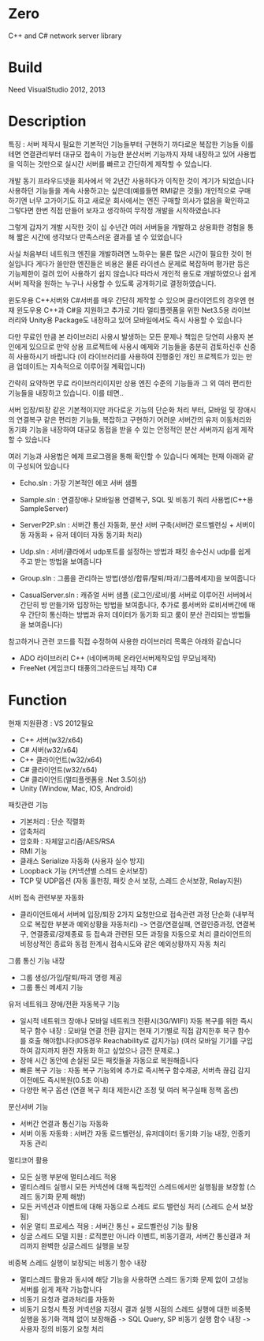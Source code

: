 # Zero
C++ and C# network server library

# Build
Need VisualStudio 2012, 2013

# Description

특징 : 서버 제작시 필요한 기본적인 기능들부터 구현하기 까다로운 복잡한 기능들 이를 테면 연결관리부터 대규모 접속이 가능한 분산서버 기능까지 자체 내장하고 있어 사용법을 익히는 것만으로 실시간 서버를 빠르고 간단하게 제작할 수 있습니다.


개발 동기
 프라우드넷을 회사에서 약 2년간 사용하다가 이직한 것이 계기가 되었습니다
 사용하던 기능들을 계속 사용하고는 싶은데(예를들면 RMI같은 것들) 개인적으로 구매하기엔 너무 고가이기도 하고 새로운 회사에서는 엔진 구매할 의사가 없음을 확인하고 그렇다면 한번 직접 만들어 보자고 생각하여 무작정 개발을 시작하였습니다

 그렇게 갑자기 개발 시작한 것이 십 수년간 여러 서버들을 개발하고 상용화한 경험을 통해 짧은 시간에 생각보다 만족스러운 결과를 낼 수 있었습니다

 사실 처음부터 네트워크 엔진을 개발하려면 노하우는 물론 많은 시간이 필요한 것이 현실입니다
 게다가 쓸만한 엔진들은 비용은 물론 라이센스 문제로 복잡하며 평가판 등은 기능제한이 걸려 있어 사용하기 쉽지 않습니다
 따라서 개인적 용도로 개발하였으나 쉽게 서버 제작을 원하는 누구나 사용할 수 있도록 공개하기로 결정하였습니다.

 윈도우용 C++서버와 C#서버를 매우 간단히 제작할 수 있으며 클라이언트의 경우엔 현재 윈도우용 C++과 C#을 지원하고 추가로 기타 멀티플렛폼을 위한 Net3.5용 라이브러리와 Unity용 Package도 내장하고 있어 모바일에서도 즉시 사용할 수 있습니다

 다만 무료인 만큼 본 라이브러리 사용시 발생하는 모든 문제나 책임은 당연히 사용자 본인에게 있으므로 만약 상용 프로젝트에 사용시 예제와 기능들을 충분히 검토하신후 신중히 사용하시기 바랍니다
 (이 라이브러리를 사용하여 진행중인 개인 프로젝트가 있는 만큼 업데이트는 지속적으로 이루어질 계획입니다)


 간략히 요약하면 무료 라이브러리이지만 상용 엔진 수준의 기능들과 그 외 여러 편리한 기능들을 내장하고 있습니다. 이를 테면..

 서버 입장/퇴장 같은 기본적이지만 까다로운 기능의 단순화 처리 부터, 모바일 및 장애시의 연결복구 같은 편리한 기능들, 복잡하고 구현하기 어려운 서버간의 유저 이동처리와 동기화 기능을 내장하여 대규모 동접을 받을 수 있는 안정적인 분산 서버까지 쉽게 제작할 수 있습니다

 여러 기능과 사용법은 예제 프로그램을 통해 확인할 수 있습니다
 예제는 현재 아래와 같이 구성되어 있습니다

- Echo.sln : 가장 기본적인 에코 서버 샘플

- Sample.sln : 연결장애나 모바일용 연결복구,  SQL 및 비동기 쿼리 사용법(C++용 SampleServer)

- ServerP2P.sln : 서버간 통신 자동화, 분산 서버 구축(서버간 로드벨런싱 + 서버이동 자동화 + 유저 데이터 자동 동기화 처리)

- Udp.sln : 서버/클라에서 udp포트를 설정하는 방법과 패킷 송수신시 udp를 쉽게 주고 받는 방법을 보여줍니다

- Group.sln : 그룹을 관리하는 방법(생성/합류/탈퇴/파괴/그룹메세지)을 보여줍니다

- CasualServer.sln : 캐쥬얼 서버 샘플 (로그인/로비/룸 서버로 이루어진 서버에서 간단히 방 만들기와 입장하는 방법을 보여줍니다, 추가로 룸서버와 로비서버간에 매우 간단히 통신하는 방법과 유저 데이터가 동기화 되고 룸이 분산 관리되는 방법들을 보여줍니다)




참고하거나 관련 코드를 직접 수정하여 사용한 라이브러리 목록은 아래와 같습니다 
  - ADO 라이브러리 C++ (네이버까페 온라인서버제작모임 무모님제작)
  - FreeNet (게임코디 태풍의그라운드님 제작) C#




# Function

현재 지원환경 : VS 2012필요
- C++ 서버(w32/x64)
- C#  서버(w32/x64)
- C++ 클라이언트(w32/x64)
- C#  클라이언트(w32/x64)
- C#  클라이언트(멀티플렛폼용 .Net 3.5이상)
- Unity (Window, Mac, IOS, Android)


패킷관련 기능
- 기본처리 : 단순 직렬화
- 압축처리
- 암호화 : 자체알고리즘/AES/RSA
- RMI 기능
- 클래스 Serialize 자동화 (사용자 실수 방지)
- Loopback 기능 (커넥션별 스레드 순서보장)
- TCP 및 UDP옵션 (자동 홀펀칭, 패킷 순서 보장, 스레드 순서보장, Relay지원)


서버 접속 관련부분 자동화
- 클라이언트에서 서버에 입장/퇴장 2가지 요청만으로 접속관련 과정 단순화 (내부적으로 복잡한 부분과 예외상황을 자동처리)
  -> 연결/연결실패, 연결인증과정, 연결복구, 연결종료/강제종료 등 접속과 관련된 모든 과정을 자동으로 처리
     클라이언트의 비정상적인 종료와 동접 한계시 접속시도와 같은 예외상황까지 자동 처리


그룹 통신 기능 내장
- 그룹 생성/가입/탈퇴/파괴 명령 제공
- 그룹 통신 메세지 기능


유저 네트워크 장애/전환 자동복구 기능
- 일시적 네트워크 장애나 모바일 네트워크 전환시(3G/WIFI) 자동 복구를 위한 즉시복구 함수 내장
  : 모바일 연결 전환 감지는 현재 기기별로 직접 감지한후 복구 함수를 호출 해야합니다(IOS경우 Reachability로 감지가능)
    (여러 모바일 기기를 구입하여 감지까지 완전 자동화 하고 싶었으나 금전 문제로..)
- 장애 시간 동안에 손실된 모든 패킷들을 자동으로 복원해줍니다
- 빠른 복구 기능 : 자동 복구 기능외에 추가로 즉시복구 함수제공, 서버측 끊김 감지 이전에도 즉시복원(0.5초 이내)
- 다양한 복구 옵션 (연결 복구 최대 제한시간 조정 및 여러 복구실패 정책 옵션)


분산서버 기능
- 서버간 연결과 통신기능 자동화
- 서버 이동 자동화 : 서버간 자동 로드벨런싱, 유저데이터 동기화 기능 내장, 인증키 자동 관리


멀티코어 활용
- 모든 실행 부분에 멀티스레드 적용
- 멀티스레드 실행시 모든 커넥션에 대해 독립적인 스레드에서만 실행됨을 보장함 (스레드 동기화 문제 해방)
- 모든 커넥션과 이벤트에 대해 자동으로 스레드 로드 밸런싱 처리 (스레드 순서 보장됨)
- 쉬운 멀티 프로세스 적용 : 서버간 통신 + 로드벨런싱 기능 활용
- 싱글 스레드 모델 지원 : 로직뿐만 아니라 이벤트, 비동기결과, 서버간 통신결과 처리까지 완벽한 싱글스레드 실행을 보장


비중복 스레드 실행이 보장되는 비동기 함수 내장
- 멀티스레드 활용과 동시에 해당 기능을 사용하면 스레드 동기화 문제 없이 고성능 서버를 쉽게 제작 가능합니다
- 비동기 요청과 결과처리를 자동화
- 비동기 요청시 특정 커넥션을 지정시 결과 실행 시점의 스레드 실행에 대한 비중복실행을 동기화 객체 없이 보장해줌
  -> SQL Query, SP 비동기 실행 함수 내장
  -> 사용자 정의 비동기 요청 처리
